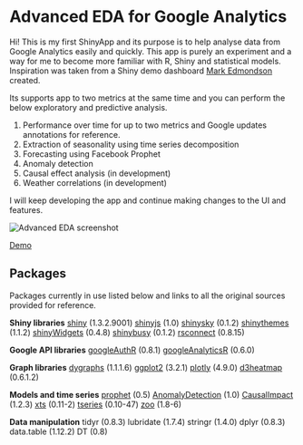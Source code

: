 # Advanced EDA for Google Analytics

Hi! This is my first ShinyApp and its purpose is to help analyse data from Google Analytics easily and quickly. 
This app is purely an experiment and a way for me to become more familiar with R, Shiny and statistical models.
Inspiration was taken from a Shiny demo dashboard [Mark Edmondson](https://github.com/MarkEdmondson1234) created. 

Its supports app to two metrics at the same time and you can perform the below exploratory and predictive analysis.

 1. Performance over time for up to two metrics and Google updates annotations for reference.
 2. Extraction of seasonality using time series decomposition
 3. Forecasting using Facebook Prophet
 4. Anomaly detection
 5. Causal effect analysis (in development)
 6. Weather correlations (in development)

I will keep developing the app and continue making changes to the UI and features. 

![](https://lh3.googleusercontent.com/5WWG90fKhlfin-v9tKKJFquO9eGC8_NCfxs7I7s2-VtCz94SBTYrDfcEM89OxpVc_HewLjKYPDco "Advanced EDA screenshot")

[Demo](https://karapalidis.com/advanced-eda/)

## Packages

Packages currently in use listed below and links to all the original sources provided for reference.

**Shiny libraries**
[shiny](https://github.com/rstudio/shiny) (1.3.2.9001)
[shinyjs](https://github.com/daattali/shinyjs) (1.0)
[shinysky](https://github.com/AnalytixWare/ShinySky) (0.1.2)
[shinythemes](https://github.com/rstudio/shinythemes) (1.1.2)
[shinyWidgets](https://github.com/dreamRs/shinyWidgets) (0.4.8)
[shinybusy](https://github.com/dreamRs/shinybusy) (0.1.2)
[rsconnect](https://github.com/rstudio/rsconnect) (0.8.15)

**Google API libraries**
[googleAuthR](https://code.markedmondson.me/googleAuthR/) (0.8.1)
[googleAnalyticsR](https://code.markedmondson.me/googleAnalyticsR/) (0.6.0)

**Graph libraries**
[dygraphs](https://github.com/rstudio/dygraphs) (1.1.1.6)
[ggplot2](https://cran.r-project.org/web/packages/ggplot2/index.html) (3.2.1)
[plotly](https://cran.r-project.org/web/packages/plotly/index.html) (4.9.0)
[d3heatmap](https://github.com/rstudio/d3heatmap) (0.6.1.2)

**Models and time series**
[prophet](https://facebook.github.io/prophet/) (0.5)
[AnomalyDetection](https://github.com/twitter/AnomalyDetection) (1.0)
[CausalImpact](https://github.com/google/CausalImpact) (1.2.3)
[xts](https://cran.r-project.org/web/packages/xts/index.html) (0.11-2)
[tseries](https://cran.r-project.org/web/packages/tseries/index.html) (0.10-47)
[zoo](https://cran.r-project.org/web/packages/zoo/index.html) (1.8-6)

**Data manipulation**
tidyr (0.8.3)
lubridate (1.7.4)
stringr (1.4.0)
dplyr (0.8.3)
data.table (1.12.2)
DT (0.8)
